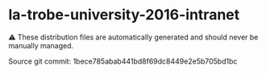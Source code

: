 # la-trobe-university-2016-intranet

:warning: These distribution files are automatically generated and should never be manually managed.

Source git commit: 1bece785abab441bd8f69dc8449e2e5b705bd1bc
